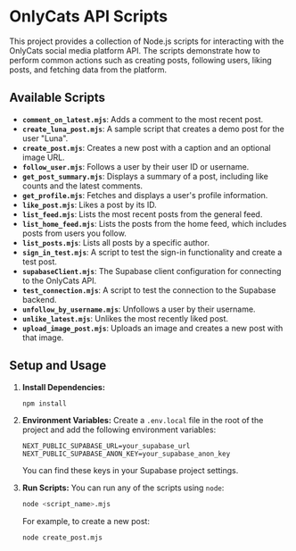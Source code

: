 # OnlyCats API Scripts

This project provides a collection of Node.js scripts for interacting with the OnlyCats social media platform API. The scripts demonstrate how to perform common actions such as creating posts, following users, liking posts, and fetching data from the platform.

## Available Scripts

*   **`comment_on_latest.mjs`**: Adds a comment to the most recent post.
*   **`create_luna_post.mjs`**: A sample script that creates a demo post for the user "Luna".
*   **`create_post.mjs`**: Creates a new post with a caption and an optional image URL.
*   **`follow_user.mjs`**: Follows a user by their user ID or username.
*   **`get_post_summary.mjs`**: Displays a summary of a post, including like counts and the latest comments.
*   **`get_profile.mjs`**: Fetches and displays a user's profile information.
*   **`like_post.mjs`**: Likes a post by its ID.
*   **`list_feed.mjs`**: Lists the most recent posts from the general feed.
*   **`list_home_feed.mjs`**: Lists the posts from the home feed, which includes posts from users you follow.
*   **`list_posts.mjs`**: Lists all posts by a specific author.
*   **`sign_in_test.mjs`**: A script to test the sign-in functionality and create a test post.
*   **`supabaseClient.mjs`**: The Supabase client configuration for connecting to the OnlyCats API.
*   **`test_connection.mjs`**: A script to test the connection to the Supabase backend.
*   **`unfollow_by_username.mjs`**: Unfollows a user by their username.
*   **`unlike_latest.mjs`**: Unlikes the most recently liked post.
*   **`upload_image_post.mjs`**: Uploads an image and creates a new post with that image.

## Setup and Usage

1.  **Install Dependencies:**
    ```bash
    npm install
    ```

2.  **Environment Variables:**
    Create a `.env.local` file in the root of the project and add the following environment variables:
    ```
    NEXT_PUBLIC_SUPABASE_URL=your_supabase_url
    NEXT_PUBLIC_SUPABASE_ANON_KEY=your_supabase_anon_key
    ```
    You can find these keys in your Supabase project settings.

3.  **Run Scripts:**
    You can run any of the scripts using `node`:
    ```bash
    node <script_name>.mjs
    ```
    For example, to create a new post:
    ```bash
    node create_post.mjs
